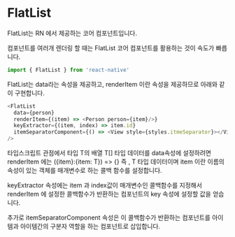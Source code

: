 # FlatList

FlatList는 RN 에서 제공하는 코어 컴포넌트입니다.

컴포넌트를 여러개 렌더링 할 때는 FlatList 코어 컴포넌트를 활용하는 것이 속도가 빠릅니다.

```ts
import { FlatList } from 'react-native'
```

FlatList는 data라는 속성을 제공하고, renderItem 이란 속성을 제공하므로 아래와 같이 구현합니다.
```ts
<FlatList
  data={person}
  renderItem={(item) => <Person person={item}/>}
  keyExtractor={(item, index) => item.id}
  itemSeparatorComponent={() => <View style={styles.itmeSeparator}></View>}
/>
```

타입스크립트 관점에서 타입 T의 배열 T[] 타입 데이터를 data속성에 설정하려면 renderItem 에는 ({item}:{item: T}) => {} 즉 , T 타입 데이터이며 item 이란 이름의 속성이 있는 객체를 매개변수로 하는 콜백 함수를 설정합니다.

keyExtractor 속성에는 item 과 index값이 매개변수인 콜백함수를 지정해서 renderItem 에 설정한 콜백함수가 반환하는 컴포넌트의 key 속성에 설정할 값을 얻습니다.

추가로 itemSeparatorComponent 속성은 이 콜백함수가 반환하는 컴포넌트를 아이템과 아이템간의 구분자 역할을 하는 컴포넌트로 삽입합니다. 